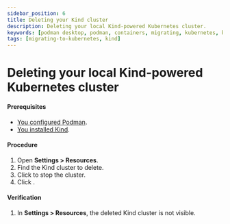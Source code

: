 ```yaml
---
sidebar_position: 6
title: Deleting your Kind cluster
description: Deleting your local Kind-powered Kubernetes cluster.
keywords: [podman desktop, podman, containers, migrating, kubernetes, kind]
tags: [migrating-to-kubernetes, kind]
---
```


# Deleting your local Kind-powered Kubernetes cluster

#### Prerequisites

- [You configured Podman](creating-a-kind-cluster.md).
- [You installed Kind](https://kind.sigs.k8s.io/).

#### Procedure

1. Open **Settings > Resources**.
1. Find the Kind cluster to delete.
1. Click <icon icon="fa-solid fa-stop" size="lg" /> to stop the cluster.
1. Click <icon icon="fa-solid fa-trash" size="lg" />.

#### Verification

1. In **Settings > Resources**, the deleted Kind cluster is not visible.

